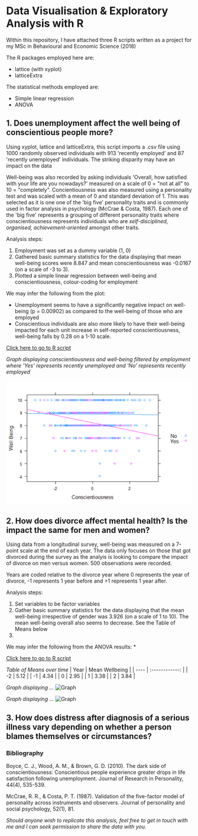 # Data Visualisation & Exploratory Analysis with R 

Within this repository, I have attached three R scripts written as a project for my MSc in Behavioural and Economic Science (2018)

The R packages employed here are:
* lattice (with xyplot)
* latticeExtra

The statistical methods employed are: 
* Simple linear regression 
* ANOVA

## 1. Does unemployment affect the well being of conscientious people more? 

Using xyplot, lattice and latticeExtra, this script imports a .csv file using 1000 randomly observed individuals with 913 'recently employed' and 87 'recently unemployed' individuals. The striking disparity may have an impact on the data

Well-being was also recorded by asking individuals 'Overall, how satisfied with your life are you nowadays?' measured on a scale of 0 = "not at all" to 10 = "completely". Concientiousness was also measured using a personality test and was scaled with a mean of 0 and standard deviation of 1. This was selected as it is one one of the 'big five' personality traits and is commonly used in factor analysis in psychology (McCrae & Costa, 1987). Each one of the 'big five' represents a grouping of different personality traits where conscientiousness represents individuals who are _self-disciplined, organised, achievement-oriented_ amongst other traits. 


Analysis steps: 
1. Employment was set as a dummy variable (1, 0)
2. Gathered basic summary statistics for the data displaying that mean well-being scores were 8.847 and mean conscientiousness was -0.0167 (on a scale of -3 to 3). 
3. Plotted a simple linear regression between well-being and conscientiousness, colour-coding for employment

We may infer the following from the plot:
* Unemployment seems to have a significantly negative impact on well-being (p = 0.00902) as compared to the well-being of those who are employed 
* Conscientious individuals are also more likely to have their well-being impacted for each unit increase in self-reported conscientiousness, well-being falls by 0.28 on a 1-10 scale. 

[Click here to go to R script](https://github.com/trisharjani/R_codes/blob/master/Question1.R)

*Graph displaying conscientiousness and well-being filtered by employment where 'Yes' represents recently unemployed and 'No' represents recently employed*

![Graph](https://github.com/trisharjani/R_codes/blob/master/images/Rplot.png)

## 2. How does divorce affect mental health? Is the impact the same for men and women? 

Using data from a longitudinal survey, well-being was measured on a 7-point scale at the end of each year. The data only focuses on those that got divorced during the survey as the analyis is looking to compare the impact of divorce on men versus women. 500 observations were recorded.

Years are coded relative to the divorce year where 0 represents the year of divorce, -1 represents 1 year before and +1 represents 1 year after. 

Analysis steps: 
1. Set variables to be factor variables 
2. Gather basic summary statistics for the data displaying that the mean well-being irrespective of gender was 3.926 (on a scale of 1 to 10). The mean well-being overall also seems to decrease. See the Table of Means below 
3. 

We may infer the following from the ANOVA results: 
* 

[Click here to go to R script](https://github.com/trisharjani/R_codes/blob/master/Question2.R)

*Table of Means over time* 
| Year | Mean Wellbeing |
| ---- | :------------: |
|  -2  |      5.12      |
|  -1  |      4.34      |
|   0  |      2.95      | 
|   1  |      3.38      |
|   2  |      3.84      |

*Graph displaying ...* 
![Graph]()

*Graph displaying ...* 
![Graph]()

## 3. How does distress after diagnosis of a serious illness vary depending on whether a person blames themselves or circumstances? 


### Bibliography ### 

Boyce, C. J., Wood, A. M., & Brown, G. D. (2010). The dark side of conscientiousness: Conscientious people experience greater drops in life satisfaction following unemployment. Journal of Research in Personality, 44(4), 535-539.

McCrae, R. R., & Costa, P. T. (1987). Validation of the five-factor model of personality across instruments and observers. Journal of personality and social psychology, 52(1), 81.


*Should anyone wish to replicate this analysis, feel free to get in touch with me and I can seek permission to share the data with you.*
